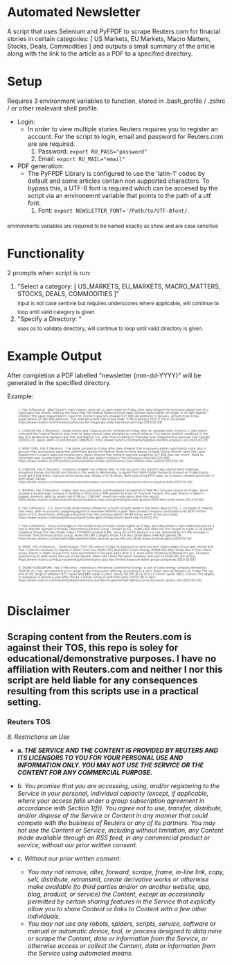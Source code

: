 # Automated Newsletter #

A script that uses Selenium and PyFPDF to scrape Reuters.com for finacial stories in certain categories: [ US Markets, EU Markets, Macro Matters, Stocks, Deals, Commodities ]
and outputs a small summary of the article along with the link to the article as a PDF to a specified directory.

# Setup 

Requires 3 environment variables to function, stored in .bash_profile / .zshrc / or other realevant shell profile. 

- Login:
  - In order to view multiple stories Reuters requires you to register an account. For the script to login, email and password for Reuters.com are are required.
    1. Password: 
    `export RU_PASS="password"`
    2. Email:
    `export RU_MAIL="email"`
- PDF generation:
  - The PyFPDF Library is configured to use the 'latin-1' codec by default and some articles contain non supported characters. To bypass this, a UTF-8 font is required which can be accesed by the script via an environemnt variable that points to the path of a utf font.
    1. Font:
    `export NEWSLETTER_FONT='/Path/to/UTF-8font/`. 
    
<sub> environments variables are required to be named exactly as show and are case sensitive</sub>   
# Functionality

2 prompts when script is run:
1. "Select a category: [ US_MARKETS, EU_MARKETS, MACRO_MATTERS, STOCKS, DEALS, COMMODITIES ]"   
<sub> input is not case sentivie but requires underscores where applicable, will continue to loop until valid category is given.</sub>   
2. "Specify a Directory: "  
<sub> uses os to validate directory, will continue to loop until valid directory is given.</sub>  

# Example Output

After completion a PDF labelled "newsletter {mm-dd-YYYY}" will be generated in the specified directory.  

Example:
<img src='example_img.png'>


# Disclaimer

**Scraping content from the Reuters.com is against their TOS, this repo is soley for educational/demonstrative purposes.  I have no affiliation with Reuters.com and neither I nor this script are held liable for any consequences resulting from this scripts use in a practical setting.**
---------------------------------
 ### Reuters TOS
 *8. Restrictions on Use*

  - **a. _THE SERVICE AND THE CONTENT IS PROVIDED BY REUTERS AND ITS LICENSORS TO YOU FOR YOUR PERSONAL USE AND INFORMATION ONLY. YOU MAY NOT USE THE SERVICE OR THE CONTENT FOR ANY COMMERCIAL PURPOSE._**

  - *b. You promise that you are accessing, using, and/or registering to the Service in your personal, individual capacity (except, if applicable, where your access falls under a group subscription agreement in accordance with Section 1(f)). You agree not to use, transfer, distribute, and/or dispose of the Service or Content in any manner that could compete with the business of Reuters or any of its partners. You may not use the Content or Service, including without limitation, any Content made available through an RSS feed, in any commercial product or service, without our prior written consent.*

  - *c. Without our prior written consent:*

    - *You may not remove, alter, forward, scrape, frame, in-line link, copy, sell, distribute, retransmit, create derivative works or otherwise make available (to third parties and/or on another website, app, blog, product, or service) the Content, except as occasionally permitted by certain sharing features in the Service that explicitly allow you to share Content or links to Content with a few other individuals.*
    - *You may not use any robots, spiders, scripts, service, software or manual or automatic device, tool, or process designed to data mine or scrape the Content, data or information from the Service, or otherwise access or collect the Content, data or information from the Service using automated means.*
